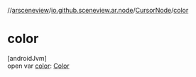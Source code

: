 //[arsceneview](../../../index.md)/[io.github.sceneview.ar.node](../index.md)/[CursorNode](index.md)/[color](color.md)

# color

[androidJvm]\
open var [color](color.md): [Color](../../../../sceneview/io.github.sceneview.utils/-color/index.md)
